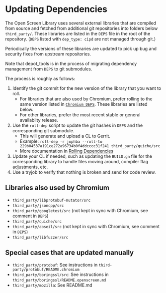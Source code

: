# Updating Dependencies

The Open Screen Library uses several external libraries that are compiled from
source and fetched from additional git repositories into folders below
`third_party/`.  These libraries are listed in the `DEPS` file in the root of
the repository.  (`DEPS` listed with `dep_type: cipd` are not managed through git.)

Periodically the versions of these libraries are updated to pick up bug and
security fixes from upstream repositories. 

Note that depot_tools is in the process of migrating dependency management from
`DEPS` to git submodules.

The process is roughly as follows:

1. Identify the git commit for the new version of the library that you want to roll.
   * For libraries that are also used by Chromium, prefer rolling to the same version
     listed in [`Chromium DEPS`](https://chromium.googlesource.com/chromium/src/+/refs/heads/main/DEPS).
     These libraries are listed below.
   * For other libraries, prefer the most recent stable or general availablity release.
2. Use the `roll-dep` script to update the git hashes in `DEPS` and the corresponding git submodule.
   * This will generate and upload a CL to Gerrit.
   * Example: `roll-dep -r jophba --roll-to 229b04537a191ce272a96734b0f4ddcccc31f241 third_party/quiche/src`
   * More documentation in [Rolling Dependencies](https://chromium.googlesource.com/chromium/src/+/refs/heads/main/docs/dependencies.md#rolling-dependencies)
3. Update your CL if needed, such as updating the `BUILD.gn` file for the
   corresponding library to handle files moving around, compiler flag
   adjustments, etc.
4. Use a tryjob to verify that nothing is broken and send for code review.

## Libraries also used by Chromium

* `third_party/libprotobuf-mutator/src`
* `third_party/jsoncpp/src`
* `third_party/googletest/src` (not kept in sync with Chromium, see comment in `DEPS`)
* `third_party/quiche/src`
* `third_party/abseil/src` (not kept in sync with Chromium, see comment in `DEPS`)
* `third_party/libfuzzer/src`

## Special cases that are updated manually

* `third_party/protobuf`: See instructions in `third-party/protobuf/README.chromium`
* `third_party/boringssl/src`: See instructions in `third_party/boringssl/README.openscreen.md`
* `third_party/mozilla`: See README.md



